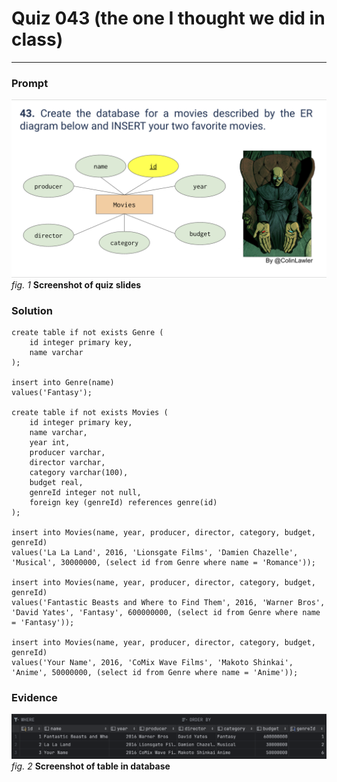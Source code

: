 # Quiz 043 (the one I thought we did in class)
<hr>

### Prompt
![](images/quiz_043_old_slide.png)
*fig. 1* **Screenshot of quiz slides**

### Solution
```.sqlite
create table if not exists Genre (
    id integer primary key,
    name varchar
);

insert into Genre(name)
values('Fantasy');

create table if not exists Movies (
    id integer primary key,
    name varchar,
    year int,
    producer varchar,
    director varchar,
    category varchar(100),
    budget real,
    genreId integer not null,
    foreign key (genreId) references genre(id)
);

insert into Movies(name, year, producer, director, category, budget, genreId)
values('La La Land', 2016, 'Lionsgate Films', 'Damien Chazelle', 'Musical', 30000000, (select id from Genre where name = 'Romance'));

insert into Movies(name, year, producer, director, category, budget, genreId)
values('Fantastic Beasts and Where to Find Them', 2016, 'Warner Bros', 'David Yates', 'Fantasy', 600000000, (select id from Genre where name = 'Fantasy'));

insert into Movies(name, year, producer, director, category, budget, genreId)
values('Your Name', 2016, 'CoMix Wave Films', 'Makoto Shinkai', 'Anime', 50000000, (select id from Genre where name = 'Anime'));
```

### Evidence
![](images/quiz_043_old_evidence.png)
*fig. 2* **Screenshot of table in database**